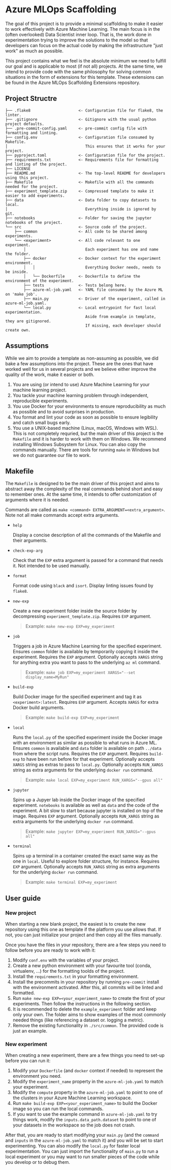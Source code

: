 # Azure MLOps Scaffolding

The goal of this project is to provide a minimal scaffolding to make it easier to work effectively
with Azure Machine Learning. The main focus is in the (often overlooked) Data Scientist inner loop.
That is, the work done in experimentation trying to improve the solutions to the model so that
developers can focus on the actual code by making the infrastructure "just work" as much as
possible.

This project contains what we feel is the absolute minimum we need to fulfill our goal and is
applicable to most (if not all) projects. At the same time, we intend to provide code with the
same philosophy for solving common situations in the form of extensions for this template. These
extensions can be found in the Azure MLOps Scaffolding Extensions repository.

## Project Structre

```
├── .flake8                     <- Configuration file for flake8, the linter.
├── .gitignore                  <- Gitignore with the usual python project defaults.
├── .pre-commit-config.yaml     <- pre-commit config file with formatting and linting.
├── config.env                  <- Configuration file consumed by Makefile.
│                                  This ensures that it works for your project.
├── pyproject.toml              <- Configuration file for the project.
├── requirements.txt            <- Requirements file for formatting and linting of the project.
├── LICENSE
├── README.md                   <- The top-level README for developers using this project.
├── Makefile                    <- Makefile with all the commands needed for the project.
├── experiment_template.zip     <- Compressed template to make it easier to add experiments.
├── data                        <- Data folder to copy datasets to local.
│                                  Everything inside is ignored by git.
├── notebooks                   <- Folder for saving the jupyter notebooks of the project.
└── src                         <- Source code of the project.
    ├── common                  <- All code to be shared among experiments.
    └── <experiment>            <- All code relevant to one experiment.
        │                          Each experiment has one and name the folder.
        ├── docker              <- Docker context for the experiment environment.
        │   │                      Everything Docker needs, needs to be inside.
        │   └── Dockerfile      <- Dockerfile to define the environment of the experiment.
        ├── tests               <- Tests belong here.
        ├── azure-ml-job.yaml   <- YAML file consumed by the Azure ML on 'make job'.
        ├── main.py             <- Driver of the experiment, called in azure-ml-job.yaml.
        └── local.py            <- Local entrypoint for fast local experimentation.
                                   Aside from example in template, they are gitignored.
                                   If missing, each developer should create own.
```
## Assumptions

While we aim to provide a template as non-assuming as possible, we did bake a few assumptions into
the project. These are the ones that have worked well for us in several projects and we believe
either improve the quality of the work, make it easier or both.

1. You are using (or intend to use) Azure Machine Learning for your machine learning project.
2. You tackle your machine learning problem through independent, reproducible experiments.
3. You use Docker for your environments to ensure reproducibility as much as possible and to
avoid surprises in production.
4. You format and lint your code as soon as possible to ensure legibility and catch small bugs early.
5. You use a UNIX-based machine (Linux, macOS, Windows with WSL). This is not completely requried,
but the main driver of this project is the `Makefile` and it is harder to work with them on Windows.
We recommend installing Windows Subsystem for Linux. You can also copy the commands manually. There
are tools for running `make` in Windows but we do not guarantee our file to work.


## Makefile

The `Makefile` is designed to be the main driver of this project and aims to abstract away the
complexity of the real commands behind short and easy to remember ones. At the same time, it intends
to offer customization of arguments where it is needed.

Commands are called as `make <command> EXTRA_ARGUMENT=<extra_argument>`. Note not all make commands
accept extra arguments.

- `help`

    Display a concise description of all the commands of the Makefile and their arguments.

- `check-exp-arg`

    Check that the `EXP` extra argument is passed for a command that needs it. Not intended to be used manually.

- `format`

    Format code using `black` and `isort`. Display linting issues found by `flake8`.

- `new-exp`

    Create a new experiment folder inside the source folder by decompressing `experiment_template.zip`. Requires `EXP` argument.

    > Example: `make new-exp EXP=my_experiment`

- `job`

    Triggers a job in Azure Machine Learning for the specified experiment. Ensures `common` folder is available by temporarily copying it inside the experiment. Requires the `EXP` argument. Optionally accepts `XARGS` string for anything extra you want to pass to the underlying `az ml` command.

    > Example: `make job EXP=my_experiment XARGS="--set display_name=MyRun"`

- `build-exp`

    Build Docker image for the specified experiment and tag it as `<experiment>:latest`. Requires `EXP` argument. Accepts `XARGS` for extra Docker build arguments.

    > Example: `make build-exp EXP=my_experiment`

- `local`

    Runs the `local.py` of the specified experiment inside the Docker image with an environment as similar as possible to what runs in Azure ML. Ensures `common` is available and `data` folder is available on path `../data` from where the script runs. Requires the `EXP` argument. Requires `build-exp` to have been run before for that experiment. Optionally accepts `XARGS` string as extras to pass to `local.py`. Optionally accepts `RUN_XARGS` string as extra arguments for the underlying `docker run` command.

    > Example: `make local EXP=my_experiment RUN_XARGS="--gpus all"`

- `jupyter`

    Spins up a Jupyer lab inside the Docker image of the specified experiment. `notebooks` is available as well as `data` and the code of the experiment. A bit slow to start because jupyter is installed on top of the image. Requires `EXP` argument. Optionally accepts `RUN_XARGS` string as extra arguments for the underlying `docker run` command.

    > Example: `make jupyter EXP=my_experiment RUN_XARGS="--gpus all"`

- `terminal`

    Spins up a terminal in a container created the exact same way as the one in `local`. Useful to explore folder structure, for instance. Requires `EXP` argument. Optionally accepts `RUN_XARGS` string as extra arguments for the underlying `docker run` command.

    > Example: `make terminal EXP=my_experiment`

## User guide

### New project

When starting a new blank project, the easiest is to create the new repository using this one as
template if the platform you use allows that.  If not, you can just initialize your project and then
copy all the files manually.

Once you have the files in your repository, there are a few steps you
need to follow before you are ready to work with it:

1. Modify `conf.env` with the variables of your project.
2. Create a new python environment with your favourite tool (conda, virtualenv, ...) for the
formatting toolds of the project.
3. Install the `requirements.txt`  in your formatting environment.
4. Install the precommits in your repository by running `pre-commit` install with the environment
activated. After this, all commits will be linted and formatted.
5. Run `make new-exp EXP=<your_experiment_name>` to create the first of your experiments. Then
follow the instructions in the following section.
6. It is recommended to delete the `example_experiment` folder and keep only your own. The folder
aims to show examples of the most commonly needed things (like referencing a dataset or. logging a
metric).
7. Remove the existing functionality in `./src/common`. The provided code is just an example.

### New experiment

When creating a new experiment, there are a few things you need to set-up before you can run it:

1. Modify your `Dockerfile` (and `docker` context if needed) to represent the environment you need.
2. Modify the `experiment_name` property in the `azure-ml-job.yaml` to match your experiment.
3. Modify the `compute` property in the `azure-ml-job.yaml` to point to one of the clusters in your
Azure Machine Learning workspace.
4. Run `make build-exp EXP=<your_experiment_name>` to build the Docker image so you can run the
local commands.
5. If you want to use the example command in `azure-ml-job.yaml` to try things work, modify the
`inputs.data_path.dataset` to point to one of your datasets in the workspace so the job does not
crash.

After that, you are ready to start modifying your `main.py` (and the `command` and `inputs` in the
`azure-ml-job.yaml` to match it) and you will be set to start experimenting. You can also modify
the `local.py` for faster local experimentation. You can just import the functionality of `main.py`
to run a local experiment or you may want to run smaller pieces of the code while you develop or to
debug them.